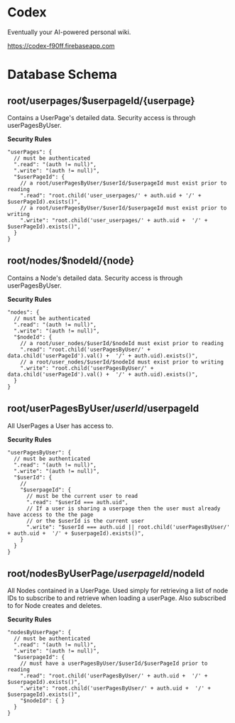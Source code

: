 # Codex

Eventually your AI-powered personal wiki. 

https://codex-f90ff.firebaseapp.com

Database Schema
=================


root/userpages/$userpageId/{userpage}
-------------------------------------
Contains a UserPage's detailed data. Security access is through userPagesByUser.

**Security Rules**
```
"userPages": {
  // must be authenticated
  ".read": "(auth != null)",
  ".write": "(auth != null)",
  "$userPageId": {
    // a root/userPagesByUser/$userId/$userpageId must exist prior to reading
    ".read": "root.child('user_userpages/' + auth.uid + '/' + $userPageId).exists()",
    // a root/userPagesByUser/$userId/$userpageId must exist prior to writing
    ".write": "root.child('user_userpages/' + auth.uid +  '/' + $userPageId).exists()",
  }
}
```

root/nodes/$nodeId/{node}
-------------------------
Contains a Node's detailed data. Security access is through userPagesByUser.

**Security Rules**
```
"nodes": {
  // must be authenticated
  ".read": "(auth != null)",
  ".write": "(auth != null)",
  "$nodeId": {
    // a root/user_nodes/$userId/$nodeId must exist prior to reading
    ".read": "root.child('userPagesByUser/' + data.child('userPageId').val() +  '/' + auth.uid).exists()",
    // a root/user_nodes/$userId/$nodeId must exist prior to writing
    ".write": "root.child('userPagesByUser/' + data.child('userPageId').val() +  '/' + auth.uid).exists()",
  }
}
```

root/userPagesByUser/$userId/$userpageId
---------------------------------------
All UserPages a User has access to. 

**Security Rules**
```
"userPagesByUser": {
  // must be authenticated
  ".read": "(auth != null)",
  ".write": "(auth != null)",
  "$userId": {
    // 
    "$userpageId": {
      // must be the current user to read
      ".read": "$userId === auth.uid",
      // If a user is sharing a userpage then the user must already have access to the the page
      // or the $userId is the current user
      ".write": "$userId === auth.uid || root.child('userPagesByUser/' + auth.uid +  '/' + $userpageId).exists()",
    }
  }
}
```

root/nodesByUserPage/$userpageId/$nodeId
---------------------------------------
All Nodes contained in a UserPage. Used simply for retrieving a list of node IDs to subscribe to and retrieve
when loading a userPage. Also subscribed to for Node creates and deletes.

**Security Rules**
```
"nodesByUserPage": {
  // must be authenticated
  ".read": "(auth != null)",
  ".write": "(auth != null)",
  "$userpageId": {
    // must have a userPagesByUser/$userId/$userPageId prior to reading
    ".read": "root.child('userPagesByUser/' + auth.uid +  '/' + $userpageId).exists()",
    ".write": "root.child('userPagesByUser/' + auth.uid +  '/' + $userpageId).exists()",
    "$nodeId": { }
  }
}
```